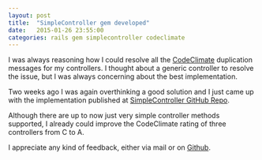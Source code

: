 ```yaml
---
layout: post
title:  "SimpleController gem developed"
date:   2015-01-26 23:55:00
categories: rails gem simplecontroller codeclimate
---
```


I was always reasoning how I could resolve all the [CodeClimate](https://www.codeclimate.com) duplication messages for my controllers. I thought about a generic controller to resolve the issue, but I was always concerning about the best implementation.

Two weeks ago I was again overthinking a good solution and I just came up with the implementation
published at [SimpleController GitHub Repo](https://www.github.com/philippneugebauer/SimpleController).

Although there are up to now just very simple controller methods supported,
I already could improve the CodeClimate rating of three controllers from C to A.

I appreciate any kind of feedback, either via mail or on [Github](https://github.com/philippneugebauer/SimpleController/issues).
